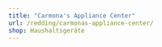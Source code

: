 ```yaml
---
title: "Carmona's Appliance Center"
url: /redding/carmonas-appliance-center/
shop: Haushaltsgeräte
---
```

